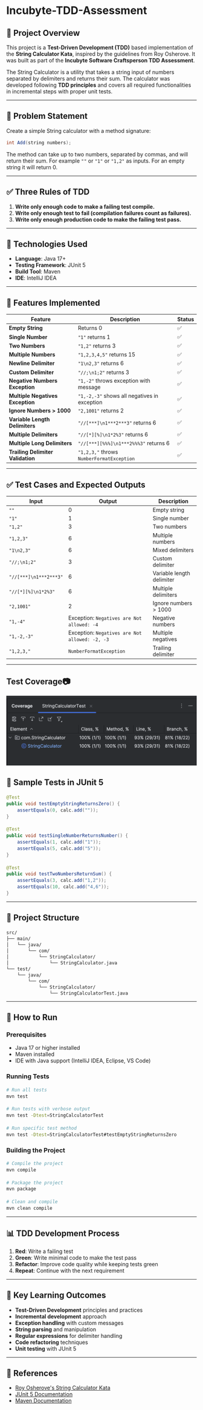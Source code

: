 # Incubyte-TDD-Assessment

## 🧪 Project Overview

This project is a **Test-Driven Development (TDD)** based implementation of the **String Calculator Kata**, inspired by the guidelines from Roy Osherove. It was built as part of the **Incubyte Software Craftsperson TDD Assessment**.

The String Calculator is a utility that takes a string input of numbers separated by delimiters and returns their sum. The calculator was developed following **TDD principles** and covers all required functionalities in incremental steps with proper unit tests.

---

## 🎯 Problem Statement

Create a simple String calculator with a method signature:

```java
int Add(string numbers);
```

The method can take up to two numbers, separated by commas, and will return their sum. For example `""` or `"1"` or `"1,2"` as inputs. For an empty string it will return 0.

---

## ✅ Three Rules of TDD

1. **Write only enough code to make a failing test compile.**
2. **Write only enough test to fail (compilation failures count as failures).**
3. **Write only enough production code to make the failing test pass.**

---

## 🔨 Technologies Used

- **Language**: Java 17+
- **Testing Framework**: JUnit 5
- **Build Tool**: Maven
- **IDE**: IntelliJ IDEA 

---



## 🧪 Features Implemented

| Feature | Description | Status |
|--------|-------------|--------|
| **Empty String** | Returns 0 | ✅ |
| **Single Number** | `"1"` returns 1 | ✅ |
| **Two Numbers** | `"1,2"` returns 3 | ✅ |
| **Multiple Numbers** | `"1,2,3,4,5"` returns 15 | ✅ |
| **Newline Delimiter** | `"1\n2,3"` returns 6 | ✅ |
| **Custom Delimiter** | `"//;\n1;2"` returns 3 | ✅ |
| **Negative Numbers Exception** | `"1,-2"` throws exception with message | ✅ |
| **Multiple Negatives Exception** | `"1,-2,-3"` shows all negatives in exception | ✅ |
| **Ignore Numbers > 1000** | `"2,1001"` returns 2 | ✅ |
| **Variable Length Delimiters** | `"//[***]\n1***2***3"` returns 6 | ✅ |
| **Multiple Delimiters** | `"//[*][%]\n1*2%3"` returns 6 | ✅ |
| **Multiple Long Delimiters** | `"//[***][%%%]\n1***2%%%3"` returns 6 | ✅ |
| **Trailing Delimiter Validation** | `"1,2,3,"` throws `NumberFormatException` | ✅ |

---

## ✅ Test Cases and Expected Outputs

| Input | Output | Description |
|-------|--------|-------------|
| `""` | 0 | Empty string |
| `"1"` | 1 | Single number |
| `"1,2"` | 3 | Two numbers |
| `"1,2,3"` | 6 | Multiple numbers |
| `"1\n2,3"` | 6 | Mixed delimiters |
| `"//;\n1;2"` | 3 | Custom delimiter |
| `"//[***]\n1***2***3"` | 6 | Variable length delimiter |
| `"//[*][%]\n1*2%3"` | 6 | Multiple delimiters |
| `"2,1001"` | 2 | Ignore numbers > 1000 |
| `"1,-4"` | Exception: `Negatives are Not allowed: -4` | Negative numbers |
| `"1,-2,-3"` | Exception: `Negatives are Not allowed: -2, -3` | Multiple negatives |
| `"1,2,3,"` | `NumberFormatException` | Trailing delimiter |

---
## Test Coverage📷
   ![img.png](img.png)


## 🧪 Sample Tests in JUnit 5

```java
@Test
public void testEmptyStringReturnsZero() {
    assertEquals(0, calc.add(""));
}

@Test
public void testSingleNumberReturnsNumber() {
    assertEquals(1, calc.add("1"));
    assertEquals(5, calc.add("5"));
}

@Test
public void testTwoNumbersReturnSum() {
    assertEquals(3, calc.add("1,2"));
    assertEquals(10, calc.add("4,6"));
}

```

---

## 📁 Project Structure

```
src/
├── main/
│   └── java/
│       └── com/
│           └── StringCalculator/
│               └── StringCalculator.java
└── test/
    └── java/
        └── com/
            └── StringCalculator/
                └── StringCalculatorTest.java
```

---

## 🚀 How to Run

### Prerequisites
- Java 17 or higher installed
- Maven installed
- IDE with Java support (IntelliJ IDEA, Eclipse, VS Code)

### Running Tests
```bash
# Run all tests
mvn test

# Run tests with verbose output
mvn test -Dtest=StringCalculatorTest

# Run specific test method
mvn test -Dtest=StringCalculatorTest#testEmptyStringReturnsZero
```

### Building the Project
```bash
# Compile the project
mvn compile

# Package the project
mvn package

# Clean and compile
mvn clean compile
```

---

## 📊 TDD Development Process

1. **Red**: Write a failing test
2. **Green**: Write minimal code to make the test pass
3. **Refactor**: Improve code quality while keeping tests green
4. **Repeat**: Continue with the next requirement


---

## 🎯 Key Learning Outcomes

- **Test-Driven Development** principles and practices
- **Incremental development** approach
- **Exception handling** with custom messages
- **String parsing** and manipulation
- **Regular expressions** for delimiter handling
- **Code refactoring** techniques
- **Unit testing** with JUnit 5

---

## 🔗 References

- [Roy Osherove's String Calculator Kata](http://osherove.com/tdd-kata-1/)
- [JUnit 5 Documentation](https://junit.org/junit5/docs/current/user-guide/)
- [Maven Documentation](https://maven.apache.org/guides/)

